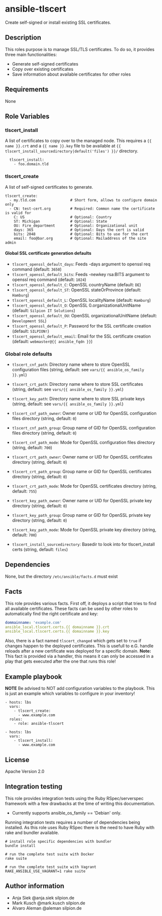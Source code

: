 # ansible-tlscert

Create self-signed or install existing SSL certificates.

## Description

This roles purpose is to manage SSL/TLS certificates. To do so, it provides
three main functionalities:

* Generate self-signed certificates
* Copy over existing certificates
* Save information about available certificates for other roles

## Requirements

None

## Role Variables

### tlscert_install

A list of certificates to copy over to the managed node. This requires
a ``{{ name }}.crt`` and a ``{{ name }}.key`` file to be available at
``{{ tlscert_install_sourcedirectory|default('files') }}/`` directory.

      tlscert_install:
        - foo.domain.tld

### tlscert_create

A list of self-signed certificates to generate.


    tlscert_create:
      - my.tld.com                # Short form, allows to configure domain only
      - CN: test-cert.org         # Required: Common name the certificate is valid for
        C: US                     # Optional: Country
        ST: Michigan              # Optional: State
        OU: Fire_department       # Optional: Organizational unit
        days: 365                 # Optional: Days the cert is valid
        bits: 2048                # Optional: Bits to use for the cert
        email: foo@bar.org        # Optional: Mailaddress of the site admin


#### Global SSL certificate generation defaults

* ``tlscert_openssl_default_days``: Feeds -days argument to openssl req command (default: ``3650``)
* ``tlscert_openssl_default_bits``: Feeds -newkey rsa:BITS argument to openssl req command (default: ``1024``)
* ``tlscert_openssl_default_C``: OpenSSL countryName (default: ``DE``)
* ``tlscert_openssl_default_ST``: OpenSSL stateOrProvince (default: ``Hamburg``)
* ``tlscert_openssl_default_L``: OpenSSL localityName (default: ``Hamburg``)
* ``tlscert_openssl_default_O``: OpenSSL 0.organizationalUnitName (default: ``Silpion IT Solutions``)
* ``tlscert_openssl_default_OU``: OpenSSL organizationalUnitName (default: ``Development SSL``)
* ``tlscert_openssl_default_P``: Password for the SSL certificate creation (default: ``SILPION!``)
* ``tlscert_openssl_default_email``: Email for the SSL certificate creation (default: ``webmaster@{{ ansible_fqdn }}``)

### Global role defaults

* ``tlscert_cnf_path``: Directory name where to store OpenSSL configuration files (string, default: see ``vars/{{ ansible_os_family }}.yml``)
* ``tlscert_crt_path``: Directory name where to store SSL certificates (string, default: see ``vars/{{ ansible_os_family }}.yml``)
* ``tlscert_key_path``: Directory name where to store SSL private keys (string, default: see ``vars/{{ ansible_os_family }}.yml``)

* ``tlscert_cnf_path_owner``: Owner name or UID for OpenSSL configuration files directory (string, default: ``0``)
* ``tlscert_cnf_path_group``: Group name of GID for OpenSSL configuration files directory (string, default: ``0``)
* ``tlscert_cnf_path_mode``: Mode for OpenSSL configuration files directory (string, default: ``700``)

* ``tlscert_crt_path_owner``: Owner name or UID for OpenSSL certificates directory (string, default: ``0``)
* ``tlscert_crt_path_group``: Group name or GID for OpenSSL certificates directory (string, default: ``0``)
* ``tlscert_crt_path_mode``: Mode for OpenSSL certificates directory (string, default: ``755``)

* ``tlscert_key_path_owner``: Owner name or UID for OpenSSL private key directory (string, default: ``0``)
* ``tlscert_key_path_group``: Group name or GID for OpenSSL private key directory (string, default: ``0``)
* ``tlscert_key_path_mode``: Mode for OpenSSL private key directory (string, default: ``700``)

* ``tlscert_install_sourcedirectory``: Basedir to look into for tlscert\_install certs (string, default: ``files``)

## Dependencies

None, but the directory ``/etc/ansible/facts.d`` must exist


## Facts

This role provides various facts. First off, it deploys a script that tries to find all available certificates.
These facts can be used by other roles to automatically find the right certificate and key:

```yml
dommainname: 'example.com'
ansible_local.tlscert.certs.{{ domainname }}.crt
ansible_local.tlscert.certs.{{ domainname }}.key

```

Also, there is a fact named ``tlscert_changed`` which gets set to ``true`` if changes happen to the deployed certificates.
This is usefull to e.G. handle reloads after a new certificate was deployed for a specific domain.
**Note:** This fact is provided via a handler, this means it can only be accessed in a play that gets executed after the one
that runs this role!

## Example playbook

**NOTE** Be advised to NOT add configuration variables to the playbook.
This is just an example which variables to configure in your inventory!

    - hosts: lbs
      vars:
        - tlscert_create:
          - www.example.com
      roles:
        - role: ansible-tlscert

<!-- -->

    - hosts: lbs
      vars:
        - tlscert_install:
          - www.example.com

## License

Apache Version 2.0

## Integration testing

This role provides integration tests using the Ruby RSpec/serverspec framework
with a few drawbacks at the time of writing this documentation.

- Currently supports ansible_os_family == 'Debian' only.

Running integration tests requires a number of dependencies being
installed. As this role uses Ruby RSpec there is the need to have
Ruby with rake and bundler available.

    # install role specific dependencies with bundler
    bundle install

<!-- -->

    # run the complete test suite with Docker
    rake suite

<!-- -->

    # run the complete test suite with Vagrant
    RAKE_ANSIBLE_USE_VAGRANT=1 rake suite


## Author information

* Anja Siek @anja.siek silpion.de
* Mark Kusch @mark.kusch silpion.de
* Alvaro Aleman @aleman silpion.de


<!-- vim: set nofen ts=4 sw=4 et: -->
